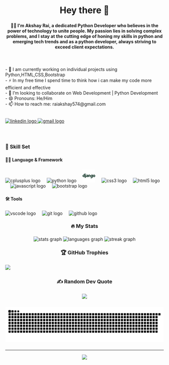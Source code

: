 <h1 align="center">Hey there 👋</h1>

###

<h4 align="center">🧑‍💻  I'm Akshay Rai, a dedicated Python Developer who believes in the power of technology to unite people. My passion lies in solving complex problems, and I stay at the cutting edge of honing my skills in python and emerging tech trends and as a python developer, always striving to exceed client expectations.</h4>

###

<br clear="both">

<p align="left">- 🔭 I am currently working on individual projects using Python,HTML,CSS,Bootstrap <br>- ⚡ In my free time I spend time to think how i can make my code more efficient and effective <br>- 👯 I’m looking to collaborate on Web Development | Python Development <br>- 😄 Pronouns: He/Him<br>- 📫 How to reach me: raiakshay574@gmail.com</p>

<br clear="both">

<div align="left">
  <a href="https://www.linkedin.com/in/akshayrai574/" target="_blank">
    <img src="https://img.shields.io/static/v1?message=LinkedIn&logo=linkedin&label=&color=0077B5&logoColor=white&labelColor=&style=for-the-badge" height="25" alt="linkedin logo"  />
  </a>
  <a href="mailto:raiakshay574@gmail.com" target="_blank">
    <img src="https://img.shields.io/static/v1?message=Gmail&logo=gmail&label=&color=D14836&logoColor=white&labelColor=&style=for-the-badge" height="25" alt="gmail logo"  />
  </a>
</div>

###
<br clear="both">

<h3 align="left"> 🎯 Skill Set</h3>

###

<h4 align="left">👨‍💻 Language & Framework</h4>

###

<div align="left">
  <img src="https://cdn.jsdelivr.net/gh/devicons/devicon/icons/cplusplus/cplusplus-original.svg" height="40" alt="cplusplus logo"  />
  <img width="12" />
  <img src="https://cdn.jsdelivr.net/gh/devicons/devicon/icons/python/python-original.svg" height="40" alt="python logo"  />
  <img width="12" />
  <img src="https://github.com/devicons/devicon/blob/master/icons/django/django-plain-wordmark.svg" height="40" alt="django logo"  />
  <img width="12" />
  <img src="https://cdn.jsdelivr.net/gh/devicons/devicon/icons/css3/css3-original.svg" height="40" alt="css3 logo"  />
  <img width="12" />
  <img src="https://cdn.jsdelivr.net/gh/devicons/devicon/icons/html5/html5-original.svg" height="40" alt="html5 logo"  />
  <img width="12" />
  <img src="https://cdn.jsdelivr.net/gh/devicons/devicon/icons/javascript/javascript-original.svg" height="40" alt="javascript logo"  />
  <img width="12" />
  <img src="https://cdn.jsdelivr.net/gh/devicons/devicon/icons/bootstrap/bootstrap-original.svg" height="40" alt="bootstrap logo"  />
</div>

###

<h4 align="left">🛠 Tools</h4>

###

<div align="left">
  <img src="https://cdn.jsdelivr.net/gh/devicons/devicon/icons/vscode/vscode-original.svg" height="40" alt="vscode logo"  />
  <img width="12" />
  <img src="https://cdn.jsdelivr.net/gh/devicons/devicon/icons/git/git-original.svg" height="40" alt="git logo"  />
  <img width="12" />
  <img src="https://cdn.jsdelivr.net/gh/devicons/devicon/icons/github/github-original.svg" height="40" alt="github logo"  />
</div>

###

<h3 align="center">🔥 My Stats</h3>

###

<div align="center">
  <img src="https://github-readme-stats.vercel.app/api?username=akshayrai7771&hide_title=false&hide_rank=false&show_icons=true&include_all_commits=true&count_private=true&disable_animations=false&theme=dracula&locale=en&hide_border=true&order=1" height="150" alt="stats graph"  />
  <img src="https://github-readme-stats.vercel.app/api/top-langs?username=akshayrai7771&locale=en&hide_title=false&layout=compact&card_width=320&langs_count=5&theme=dark&hide_border=true&order=2" height="150" alt="languages graph"  />
  <img src="https://streak-stats.demolab.com?user=akshayrai7771&locale=en&mode=daily&theme=dark&hide_border=true&border_radius=5&order=3" height="200" alt="streak graph"  />
</div>

###

<h3 align="center">🏆 GitHub Trophies</h3>

###

![](https://github-profile-trophy.vercel.app/?username=akshayrai7771&theme=darkhub&no-frame=true&no-bg=false&margin-w=4)


###

<h3 align="center">✍️ Random Dev Quote</h3>
<div align="center">

###

![](https://quotes-github-readme.vercel.app/api?type=horizontal&theme=dark)

</div>

###

<img src="https://raw.githubusercontent.com/akshayrai7771/akshayrai7771/output/snake.svg" alt="Snake animation" />

###


<div align="center">

  ###

  ---
  [![](https://visitcount.itsvg.in/api?id=akshayrai7771&icon=5&color=0)](https://visitcount.itsvg.in)

</div>

###
